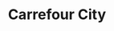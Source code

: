 ---
title: "Carrefour City"
url: /rouen/carrefour-city-route-de-lyons-la-foret/
shop: supermarché
---